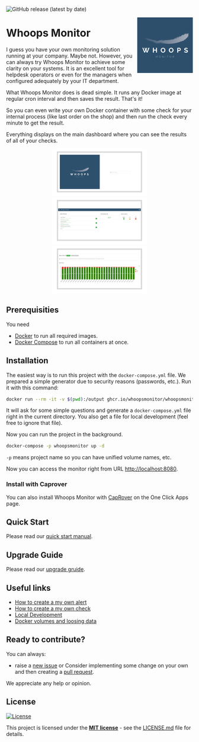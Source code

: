 ![GitHub release (latest by date)](https://img.shields.io/github/v/release/whoopsmonitor/whoopsmonitor)

<img src="/docs/img/logo_1024_1024.png" alt="logo" width="150" height="150" align="right"
 />

# Whoops Monitor

I guess you have your own monitoring solution running at your company. Maybe not. However, you can always try Whoops Monitor to achieve some clarity on your systems. It is an excellent tool for helpdesk operators or even for the managers when configured adequately by your IT department.

What Whoops Monitor does is dead simple. It runs any Docker image at regular cron interval and then saves the result. That's it!

So you can even write your own Docker container with some check for your internal process (like last order on the shop) and then run the check every minute to get the result.

Everything displays on the main dashboard where you can see the results of all of your checks.

<div align="middle">
  <img src="/docs/img/login.png" alt="logo" width="256" height="128" />
  <img src="/docs/img/dashboard.png" alt="logo" width="256" height="128" />
  <img src="/docs/img/check-detail.png" alt="logo" width="256" height="128" />
</div>

## Prerequisities

You need

-   [Docker](https://www.docker.com/) to run all required images.
-   [Docker Compose](https://docs.docker.com/compose/) to run all containers at once.

## Installation

The easiest way is to run this project with the `docker-compose.yml` file. We prepared a simple generator due to security reasons (passwords, etc.). Run it with this command:

```bash
docker run --rm -it -v $(pwd):/output ghcr.io/whoopsmonitor/whoopsmonitor/installer:1.0 run create
```

It will ask for some simple questions and generate a `docker-compose.yml` file right in the current directory. You also get a file for local development (feel free to ignore that file).

Now you can run the project in the background.

```bash
docker-compose -p whoopsmonitor up -d
```

`-p` means project name so you can have unified volume names, etc.

Now you can access the monitor right from URL <http://localhost:8080>.

### Install with Caprover

You can also install Whoops Monitor with [CapRover](https://caprover.com/) on the One Click Apps page.

## Quick Start

Please read our [quick start manual](/docs/quick-start.md).

## Upgrade Guide

Please read our [upgrade gruide](/docs/upgrade-guide.md).

## Useful links

-   [How to create a my own alert](./docs/custom-alert.md)
-   [How to create a my own check](./docs/custom-check.md)
-   [Local Development](/docs/development.md)
-   [Docker volumes and loosing data](/docs/volumes.md)

## Ready to contribute?

You can always:

-   raise a [new issue](https://github.com/whoopsmonitor/whoopsmonitor/issues) or
    Consider implementing some change on your own and then creating a [pull request](https://github.com/whoopsmonitor/whoopsmonitor/pulls).

We appreciate any help or opinion.

## License

[![License](http://img.shields.io/:license-mit-blue.svg?style=flat-square)](http://badges.mit-license.org)

This project is licensed under the **[MIT license](http://opensource.org/licenses/mit-license.php)** - see the [LICENSE.md](/LICENSE.md) file for details.
